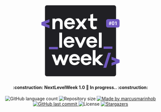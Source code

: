 <h1 align="center">
    <img alt="NextLevelWeek" title="#NextLevelWeek" src=".github/logo.svg" width="250px" />
</h1>

<h4 align="center"> 
	:construction: NextLevelWeek 1.0 🚀 In progress.. :construction:
</h4>
<p align="center">
  <img alt="GitHub language count" src="https://img.shields.io/github/languages/count/marcusmarinhob/nlw?color=%6027d1">

  <img alt="Repository size" src="https://img.shields.io/github/repo-size/marcusmarinhob/nlw?color=%6027d1">
	
  <a href="https://www.linkedin.com/in/marcusmarinho/">
    <img alt="Made by marcusmarinhob" src="https://img.shields.io/badge/made%20by-marcusmarinhob-%6027d1">
  </a>

  <a href="https://github.com/marcusmarinhob/nlw/commits/master">
    <img alt="GitHub last commit" src="https://img.shields.io/github/last-commit/marcusmarinhob/nlw">
  </a>

  <img alt="License" src="https://img.shields.io/badge/license-MIT-%6027d1">
   <a href="https://github.com/marcusmarinhob/nlw/stargazers">
    <img alt="Stargazers" src="https://img.shields.io/github/stars/marcusmarinhob/nlw?style=social">
  </a>
</p>